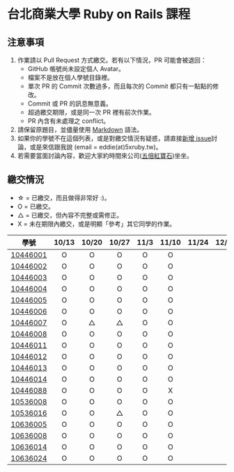 # 台北商業大學 Ruby on Rails 課程

## 注意事項

1. 作業請以 Pull Request 方式繳交。若有以下情況，PR 可能會被退回：
   * GitHub 帳號尚未設定個人 Avatar。
   * 檔案不是放在個人學號目錄裡。
   * 單次 PR 的 Commit 次數過多，而且每次的 Commit 都只有一點點的修改。
   * Commit 或 PR 的訊息無意義。
   * 超過繳交期限，或是同一次 PR 裡有前次作業。
   * PR 內含有未處理之 conflict。
2. 請保留原題目，並儘量使用 [Markdown](http://daringfireball.net/projects/markdown/) 語法。
3. 如果你的學號不在這個列表，或是對繳交情況有疑惑，請直接[新增 issue](https://github.com/kaochenlong/ntub_homework/issues/new)討論，或是來信跟我說 (email = eddie(at)5xruby.tw)。
4. 若需要當面討論內容，歡迎大家約時間來公司([五倍紅寶石](https://5xruby.tw/))坐坐。

## 繳交情況

* ☆ = 已繳交，而且做得非常好 :)。
* O = 已繳交。
* △ = 已繳交，但內容不完整或需修正。
* X = 未在期限內繳交，或是明顯「參考」其它同學的作業。

| 學號      | 10/13 | 10/20 | 10/27 | 11/3 | 11/10 | 11/24 | 12/1 | 12/8 | 12/15 |
| --------- |:-----:|:-----:|:-----:|:----:|:--:|:--:|:--:|:--:|:--:|
| [10446001](https://github.com/10446001) | O | O | O | O | O | | | | |
| [10446002](https://github.com/maryyu456) | O | O | O | O | O | | | | |
| [10446003](https://github.com/Peggy10446003) | O | O | O | O | O | | | | |
| [10446004](https://github.com/leslie0726) | O | O | O | O | O | | | | |
| [10446005](https://github.com/JiaWeiXie) | O | O | O | O | O | | | | |
| [10446006](https://github.com/chiaqingwu) | O | O | O | O | O | | | | |
| [10446007](https://github.com/IffyArt) | O | △  | △  | O | O | | | | |
| [10446008](https://github.com/Drunces) | O | O | O | O | O | | | | |
| [10446011](https://github.com/jerry0513) | O | O | O | O | O | | | | |
| [10446012](https://github.com/10446012) | O | O | O | O | O | | | | |
| [10446013](https://github.com/mushroomchen0429) | O | O | O | O | O | | | | |
| [10446014](https://github.com/10446014) | O | O | O | O | O | | | | |
| [10446088](https://github.com/jchsuHsu) | O | O | O | O | X | | | | |
| [10536008](https://github.com/ting434252) | O | O | O | O | O | | | | |
| [10536016](https://github.com/Luck626kkk) | O | O | △  | O | O | | | | |
| [10636005](https://github.com/chiiien) | O | O | O | O | O | | | | |
| [10636008](https://github.com/s920613a) | O | O | O | O | O | | | | |
| [10636014](https://github.com/zhang-rongzhen) | O | O | O | O | O | | | | |
| [10636024](https://github.com/changyuchieh) | O | O | O | O | O | | | | |
